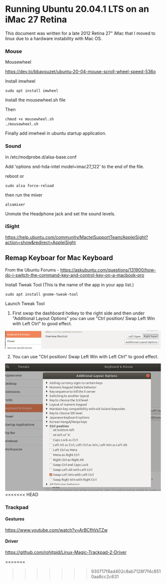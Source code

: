 # Running Ubuntu 20.04.1 LTS on an iMac 27 Retina 

This document was written for a late 2012 Retina 27" iMac that I moved to linux due to a hardware instability with Mac OS. 

### Mouse
Mousewheel 

https://dev.to/bbavouzet/ubuntu-20-04-mouse-scroll-wheel-speed-536o

Install imwheel

    sudo apt install imwheel

Install the mousewheel.sh file

Then 

    chmod +x mousewheel.sh
    ./mousewheel.sh

Finally add imwheel in ubuntu startup application.

### Sound 

in 
/etc/modprobe.d/alsa-base.conf

Add 'options snd-hda-intel model=imac27_122' to the end of the file. 


reboot or 

    sudo alsa force-reload

then run the mixer 

    alsamixer

Unmute the Headphone jack and set the sound levels. 

### iSight

https://help.ubuntu.com/community/MactelSupportTeam/AppleiSight?action=show&redirect=AppleiSight


## Remap Keyboar for Mac Keyboard 

From the Ubuntu Forums - 
https://askubuntu.com/questions/131900/how-do-i-switch-the-command-key-and-control-key-on-a-macbook-pro

Install Tweak Tool (This is the name of the app in your app list.)
   
    sudo apt install gnome-tweak-tool

Launch Tweak Tool 

1. First swap the dashboard hotkey to the right side and then under "Additional Layout Options" 
you can use "Ctrl position/ Swap Left Win with Left Ctrl" to good effect.

![Super](./images/right_super.png)

2. You can use "Ctrl position/ Swap Left Win with Left Ctrl" to good effect.

![Layout](./images/layout.png)
<<<<<<< HEAD

### Trackpad 

#### Gestures 

https://www.youtube.com/watch?v=ArBCfhVsTZw

#### Driver

https://github.com/rohitpid/Linux-Magic-Trackpad-2-Driver


=======
>>>>>>> 930717f8ad402c8ab7128f7f4c8510aa8cc2c631
